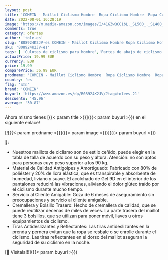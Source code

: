 ```yaml
---
layout: post
title: 'COMEIN - Maillot Ciclismo Hombre  Ropa Ciclismo Hombre  Ropa Culote Conjunto Traje Culotte Deportivo con 9D Almohadilla De Gel para Bicicleta MTB Ciclista Bici  S  Corto Amarillo '
date: 2022-08-01 16:28:19
image: 'https://m.media-amazon.com/images/I/41GZwQCC1bL._SL500_._SL400_.jpg'
comments: true
category: ofertas
author: 'tole.es'
slug: 'B08924K2JV-es COMEIN - Maillot Ciclismo Hombre Ropa Ciclismo Hombre Ropa...'
sku: 'B08924K2JV-es'
tags: [ 'Culotes de ciclismo para hombre','Partes de abajo de ciclismo para hombre','Ropa','Ropa de ciclismo','Ropa de ciclismo para hombre','Ropa específica deportiva','bicicleta','comein','🇪🇸', ]
actualPrice: 19.99 EUR
currency: EUR
price: 19.99
comparePrice: 36.99 EUR
prodname: 'COMEIN - Maillot Ciclismo Hombre  Ropa Ciclismo Hombre  Ropa Culote Conjunto Traje Culotte Deportivo con 9D Almohadilla De Gel para Bicicleta MTB Ciclista Bici  S  Corto Amarillo '
country: 'es'
flag: '🇪🇸'
brand: 'COMEIN'
buyurl: 'https://www.amazon.es/dp/B08924K2JV/?tag=tolees-21'
descuento: '45.96'
average: '30.87'
---
```


Ahora mismo tienes [{{< param title >}}]({{< param buyurl >}}) en el siguiente enlace!

[![{{< param prodname >}}]({{< param image >}})]({{< param buyurl >}})

🔎:

- Nuestros maillots de ciclismo son de estilo ceñido, puede elegir en la tabla de talla de acuerdo con su peso y altura. Atención: no son aptos para personas cuyo peso superior a los 90 kg.
- Material de Calidad Antigolpes y Amortiguado: Fabricado con 80% de poliéster y 20% de licra elástica, que es transpirable y absorbente de humedad, liviano y suave. El acolchado de Gel 9D en el interior de los pantalones reducirá las vibraciones, aliviando el dolor glúteo traído por el ciclismo durante mucho tiempo.
- Servicio al Cliente Amigable: Goza de 6 meses de aseguramiento sin preocupaciones y servicio al cliente amigable.
- Cremallera y Bolsillo Trasero: Hecho de cremallera de calidad, que se puede reutilizar decenas de miles de veces. La parte trasera del maillot tiene 3 bolsillos, que se utilizan para poner móvil, llaves u otros equipamientos de ciclismo.
- Tiras Antideslizantes y Reflectantes: Las tiras antideslizantes en la prenda y pernera evitan que la ropa se resbale o se enrolle durante el ciclismo. Las tiras reflectantes en el dorso del maillot aseguran la seguridad de su ciclismo en la noche.

[🛒 Visítala!!!]({{< param buyurl >}})

